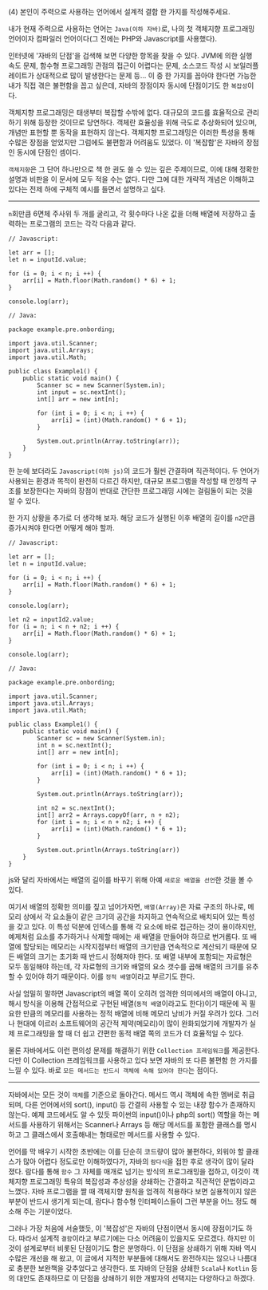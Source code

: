(4) 본인이 주력으로 사용하는 언어에서 설계적 결함 한 가지를 작성해주세요.

내가 현재 주력으로 사용하는 언어는 `Java(이하 자바)`로, 나의 첫 객체지향 프로그래밍 언어이자 컴파일러 언어이다(그 전에는 PHP와 Javascript를 사용했다).
 
인터넷에 '자바의 단점'을 검색해 보면 다양한 항목을 찾을 수 있다. JVM에 의한 실행 속도 문제, 함수형 프로그래밍 관점의 접근이 어렵다는 문제, 소스코드 작성 시 보일러플레이트가 상대적으로 많이 발생한다는 문제 등... 이 중 한 가지를 꼽아야 한다면 가능한 내가 직접 겪은 불편함을 꼽고 싶은데, 자바의 장점이자 동시에 단점이기도 한 `복잡성`이다.


 
객체지향 프로그래밍은 태생부터 복잡할 수밖에 없다. 대규모의 코드를 효율적으로 관리하기 위해 등장한 것이므로 당연하다. 객체란 효율성을 위해 극도로 추상화되어 있으며, 개념만 표현할 뿐 동작을 표현하지 않는다. 객체지향 프로그래밍은 이러한 특성을 통해 수많은 장점을 얻었지만 그럼에도 불편함과 어려움도 있었다. 이 '복잡함'은 자바의 장점인 동시에 단점인 셈이다.
 
`객체지향`은 그 단어 하나만으로 책 한 권도 쓸 수 있는 깊은 주제이므로, 이에 대해 정확한 설명과 비판을 이 문서에 모두 적을 수는 없다. 다만 그에 대한 개략적 개념은 이해하고 있다는 전제 하에 구체적 예시를 들면서 설명하고 싶다.
 
---
 
`n`회만큼 6면체 주사위 두 개를 굴리고, 각 횟수마다 나온 값을 더해 배열에 저장하고 출력하는 프로그램의 코드는 각각 다음과 같다.

```
// Javascript:

let arr = [];
let n = inputId.value;

for (i = 0; i < n; i ++) {
    arr[i] = Math.floor(Math.random() * 6) + 1;
}

console.log(arr);
```

```
// Java:

package example.pre.onbording;

import java.util.Scanner;
import java.util.Arrays;
import java.util.Math;

public class Example1() {
    public static void main() {
        Scanner sc = new Scanner(System.in);
        int input = sc.nextInt();
        int[] arr = new int[n];

        for (int i = 0; i < n; i ++) {
            arr[i] = (int)(Math.random() * 6 + 1);
        }

        System.out.println(Array.toString(arr));
    }
}
```

한 눈에 보더라도 `Javascript(이하 js)`의 코드가 훨씬 간결하며 직관적이다. 두 언어가 사용되는 환경과 목적이 완전히 다르긴 하지만, 대규모 프로그램을 작성할 때 안정적 구조를 보장한다는 자바의 장점이 반대로 간단한 프로그래밍 시에는 걸림돌이 되는 것을 알 수 있다.
 
한 가지 상황을 추가로 더 생각해 보자. 해당 코드가 실행된 이후 배열의 길이를 `n2`만큼 증가시켜야 한다면 어떻게 해야 할까.
 
 
```
// Javascript:

let arr = [];
let n = inputId.value;

for (i = 0; i < n; i ++) {
    arr[i] = Math.floor(Math.random() * 6) + 1;
}

console.log(arr);

let n2 = inputId2.value;
for (i = n; i < n + n2; i ++) {
    arr[i] = Math.floor(Math.random() * 6) + 1;
}

console.log(arr);
```

```
// Java:

package example.pre.onbording;

import java.util.Scanner;
import java.util.Arrays;
import java.util.Math;

public class Example1() {
    public static void main() {
        Scanner sc = new Scanner(System.in);
        int n = sc.nextInt();
        int[] arr = new int[n];

        for (int i = 0; i < n; i ++) {
            arr[i] = (int)(Math.random() * 6 + 1);
        }

        System.out.println(Arrays.toString(arr));

        int n2 = sc.nextInt();
        int[] arr2 = Arrays.copyOf(arr, n + n2);
        for (int i = n; i < n + n2; i ++) {
            arr[i] = (int)(Math.random() * 6 + 1);
        }

        System.out.println(Arrays.toString(arr))
    }
}
```

js와 달리 자바에서는 배열의 길이를 바꾸기 위해 아예 `새로운 배열을 선언`한 것을 볼 수 있다.
 
여기서 배열의 정확한 의미를 짚고 넘어가자면, `배열(Array)`은 자료 구조의 하나로, 메모리 상에서 각 요소들이 같은 크기의 공간을 차지하고 연속적으로 배치되어 있는 특성을 갖고 있다. 이 특성 덕분에 인덱스를 통해 각 요소에 바로 접근하는 것이 용이하지만, 예제처럼 요소를 추가하거나 삭제할 때에는 새 배열을 만들어야 하므로 번거롭다. 또 배열에 할당되는 메모리는 시작지점부터 배열의 크기만큼 연속적으로 계산되기 때문에 모든 배열의 크기는 초기화 때 반드시 정해져야 한다. 또 배열 내부에 포함되는 자료형은 모두 동일해야 하는데, 각 자료형의 크기와 배열의 요소 갯수를 곱해 배열의 크기를 유추할 수 있어야 하기 때문이다. 이를 `정적 배열`이라고 부르기도 한다.
 
사실 엄밀히 말하면 Javascript의 배열 쪽이 오히려 엄격한 의미에서의 배열이 아니고, 해시 방식을 이용해 간접적으로 구현된 배열(`동적 배열`이라고도 한다)이기 때문에 꼭 필요한 만큼의 메모리를 사용하는 정적 배열에 비해 메모리 낭비가 커질 우려가 있다. 그러나 현대에 이르러 소프트웨어의 공간적 제약(메모리)이 많이 완화되었기에 개발자가 실제 프로그래밍을 할 때 더 쉽고 간편한 동적 배열 쪽의 코드가 더 효율적일 수 있다.
 
물론 자바에서도 이런 편의성 문제를 해결하기 위한 `Collection 프레임워크`를 제공한다. 다만 이 Collection 프레임워크를 사용하고 있다 보면 자바의 또 다른 불편함 한 가지를 느낄 수 있다. 바로 `모든 메서드는 반드시 객체에 속해 있어야 한다`는 점이다.

---
 
자바에서는 모든 것이 `객체`를 기준으로 돌아간다. 메서드 역시 객체에 속한 멤버로 취급되며, 다른 언어에서의 sort(), input() 등 간결히 사용할 수 있는 내장 함수가 존재하지 않는다. 예제 코드에서도 알 수 있듯 파이썬의 input()이나 php의 sort() 역할을 하는 메서드를 사용하기 위해서는 Scanner나 Arrays 등 해당 메서드를 포함한 클래스를 명시하고 그 클래스에서 호출해내는 형태로만 메서드를 사용할 수 있다.
 
언어를 막 배우기 시작한 초반에는 이를 단순히 코드량이 많아 불편하다, 외워야 할 클래스가 많아 어렵다 정도로만 이해하였다가, 자바의 `람다식`을 접한 후로 생각이 많이 달라졌다. 람다를 통해 `함수` 그 자체를 매개로 넘기는 방식의 프로그래밍을 접하고, 이것이 객체지향 프로그래밍 특유의 복잡성과 추상성을 상쇄하는 간결하고 직관적인 문법이라고 느꼈다. 자바 프로그램을 짤 때 객체지향 원칙을 엄격히 적용하다 보면 실용적이지 않은 부분이 반드시 생기게 되는데, 람다나 함수형 인터페이스들이 그런 부분을 어느 정도 해소해 주는 기분이었다.
 
그러나 가장 처음에 서술했듯, 이 '복잡성'은 자바의 단점이면서 동시에 장점이기도 하다. 따라서 설계적 `결함`이라고 부르기에는 다소 어려움이 있을지도 모르겠다. 하지만 이것이 설계로부터 비롯된 단점이기도 함은 분명하다. 이 단점을 상쇄하기 위해 자바 역시 수많은 개선을 해 왔고, 이 글에서 지적한 부분들에 대해서도 완전하지는 않으나 나름대로 충분한 보완책을 갖추었다고 생각한다. 또 자바의 단점을 상쇄한 `Scala`나 `Kotlin` 등의 대안도 존재하므로 이 단점을 상쇄하기 위한 개발자의 선택지는 다양하다고 하겠다.
